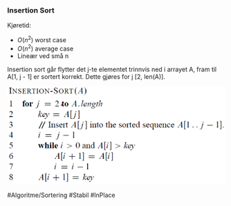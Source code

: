 ### Insertion Sort
Kjøretid:
- $O(n^2)$ worst case
- $O(n^2)$ average case
- Lineær ved små n

Insertion sort går flytter det j-te elementet trinnvis ned i arrayet A, fram til A\[1, j - 1] er sortert korrekt.
Dette gjøres for j \[2, len(A)].

![Insertion Sort](bilder/InsertionSort.png)

#Algoritme/Sortering 
#Stabil 
#InPlace